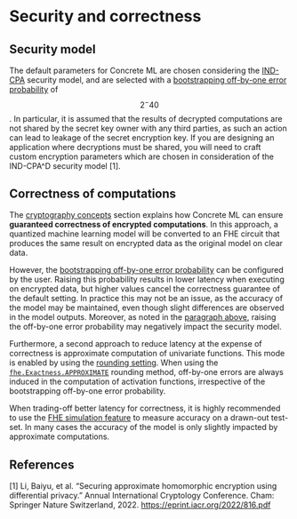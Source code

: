 # Security and correctness

## Security model

The default parameters for Concrete ML are chosen considering the [IND-CPA](https://en.wikipedia.org/wiki/Ciphertext_indistinguishability) security model, and are selected with a [bootstrapping off-by-one error probability](../explanations/advanced_features.md#tolerance-to-off-by-one-error-for-an-individual-tlu) of $$2^-40$$. In particular, it is assumed that the results of decrypted computations are not shared by the secret key owner with any third parties, as such an action can lead to leakage of the secret encryption key. If you are designing an application where decryptions must be shared, you will need to craft custom encryption parameters which are chosen in consideration of the IND-CPA^D security model \[1\].

## Correctness of computations

The [cryptography concepts](../getting-started/concepts.md#cryptography-concepts) section explains how Concrete ML can ensure **guaranteed correctness of encrypted computations**. In this approach, a quantized machine learning model will be converted to an FHE circuit that produces the same result on encrypted data as the original model on clear data.

However, the [bootstrapping off-by-one error probability](../explanations/advanced_features.md#tolerance-to-off-by-one-error-for-an-individual-tlu) can be configured by the user. Raising this probability results in lower latency when executing on encrypted data, but higher values cancel the correctness guarantee of the default setting. In practice this may not be an issue, as the accuracy of the model may be maintained, even though slight differences are observed in the model outputs. Moreover, as noted in the [paragraph above](#security-model), raising the off-by-one error probability may negatively impact the security model.

Furthermore, a second approach to reduce latency at the expense of correctness is approximate computation of univariate functions. This mode is enabled by using the [rounding setting](../explanations/advanced_features.md#rounded-activations-and-quantizers). When using the [`fhe.Exactness.APPROXIMATE`](../references/api/concrete.ml.torch.compile.md#function-compile_torch_model) rounding method, off-by-one errors are always induced in the computation of activation functions, irrespective of the bootstrapping off-by-one error probability.

When trading-off better latency for correctness, it is highly recommended to use the [FHE simulation feature](../getting-started/concepts.md#i-model-development) to measure accuracy on a drawn-out test-set. In many cases the accuracy of the model is only slightly impacted by approximate computations.

## References

\[1\] Li, Baiyu, et al. “Securing approximate homomorphic encryption using differential privacy.” Annual International Cryptology Conference. Cham: Springer Nature Switzerland, 2022. https://eprint.iacr.org/2022/816.pdf
